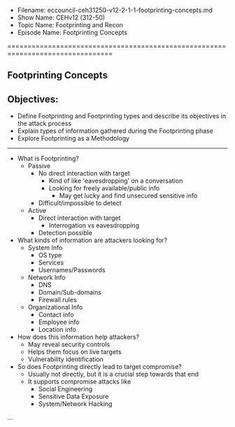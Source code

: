 - Filename: eccouncil-ceh31250-v12-2-1-1-footprinting-concepts.md
- Show Name: CEHv12 (312-50)
- Topic Name: Footprinting and Recon
- Episode Name: Footprinting Concepts

================================================================================


Footprinting Concepts
--------------------------------------------------------------------------------

Objectives:
--------------------------------------------------------------------------------
- Define Footprinting and Footprinting types and describe its objectives in the
  attack process
- Explain types of information gathered during the Footprinting phase
- Explore Footprinting as a Methodology
--------------------------------------------------------------------------------

+ What is Footprinting?
  - Passive
    + No direct interaction with target
      - Kind of like 'eavesdropping' on a conversation
      - Looking for freely available/public info
        + May get lucky and find unsecured sensitive info
    + Difficult/impossible to detect
  - Active
    + Direct interaction with target
      - Interrogation vs eavesdropping
    + Detection possible
+ What kinds of information are attackers looking for?
  - System Info
    + OS type
    + Services
    + Usernames/Passwords
  - Network Info
    + DNS
    + Domain/Sub-domains
    + Firewall rules
  - Organizational Info
    + Contact info
    + Employee info
    + Location info
+ How does this information help attackers?
  - May reveal security controls
  - Helps them focus on live targets
  - Vulnerability identification
+ So does Footprinting directly lead to target compromise?
  - Usually not directly, but it is a crucial step towards that end
  - It supports compromise attacks like
    + Social Engineering
    + Sensitive Data Exposure
    + System/Network Hacking

...
